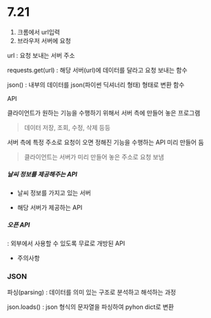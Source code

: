 # 7.21

1. 크롬에서 url입력 
2. 브라우저 서버에 요청



url : 요청 보내는 서버 주소

requests.get(url) : 해당 서버(url)에 데이터를 달라고 요청 보내는 함수

json() : 내부의 데이터를 json(파이썬 딕셔너리 형태) 형태로 변환 함수



API

클라이언트가 원하는 기능을 수행하기 위해서 서버 측에 만들어 놓은 프로그램

> 데이터 저장, 조회, 수정, 삭제 등등

서버 측에 특정 주소로 요청이 오면 정해진 기능을 수행하는 API 미리 만들어 둠

> 클라이언트는 서버가 미리 만들어 놓은 주소로 요청 보냄



##### 날씨 정보를 제공해주는 API

- 날씨 정보를 가지고 있는 서버

- 해당 서버가 제공하는 API

##### 오픈 API

: 외부에서 사용할 수 있도록 무료로 개방된 API

- 주의사항



### JSON

파싱(parsing) : 데이터를 의미 있는 구조로 분석하고 해석하는 과정

json.loads() : json 형식의 문자열을 파싱하여 pyhon dict로 변환





